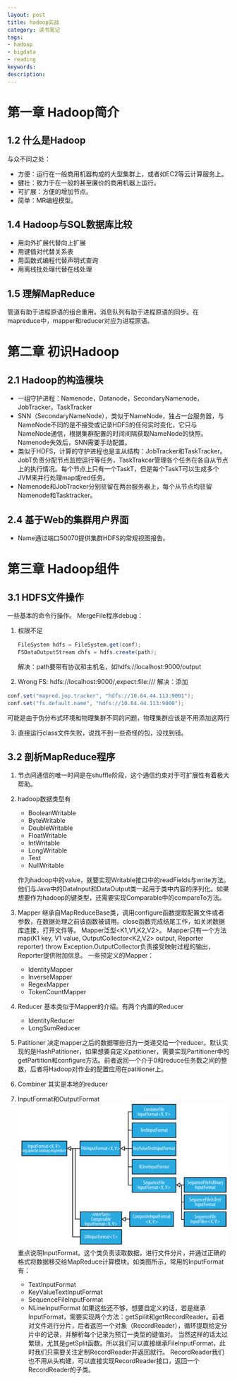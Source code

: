 ```yaml
---
layout: post
title: hadoop实战
category: 读书笔记
tags: 
- hadoop 
- bigdata
- reading
keywords:
description:
---
```


# 第一章 Hadoop简介

## 1.2 什么是Hadoop
与众不同之处：

- 方便：运行在一般商用机器构成的大型集群上，或者如EC2等云计算服务上。
- 健壮：致力于在一般的甚至廉价的商用机器上运行。
- 可扩展：方便的增加节点。
- 简单：MR编程模型。

## 1.4 Hadoop与SQL数据库比较
- 用向外扩展代替向上扩展
- 用键值对代替关系表
- 用函数式编程代替声明式查询
- 用离线批处理代替在线处理

## 1.5 理解MapReduce
管道有助于进程原语的组合重用。消息队列有助于进程原语的同步。在mapreduce中，mapper和reducer对应为进程原语。

# 第二章 初识Hadoop

## 2.1 Hadoop的构造模块

- 一组守护进程：Namenode，Datanode，SecondaryNamenode，JobTracker，TaskTracker
- SNN（SecondaryNameNode），类似于NameNode，独占一台服务器，与NameNode不同的是不接受或记录HDFS的任何实时变化，它只与NameNode通信，根据集群配置的时间间隔获取NameNode的快照。Namenode失效后，SNN需要手动配置。
- 类似于HDFS，计算的守护进程也是主从结构：JobTracker和TaskTracker。JobT负责分配节点监控运行等任务，TaskTrakcer管理各个任务在各自从节点上的执行情况。每个节点上只有一个TaskT，但是每个TaskT可以生成多个JVM来并行处理map或red任务。
- Namenode和JobTracker分别驻留在两台服务器上，每个从节点均驻留Namenode和Tasktracker。

## 2.4 基于Web的集群用户界面
- Name通过端口50070提供集群HDFS的常规视图报告。

# 第三章 Hadoop组件

## 3.1 HDFS文件操作
一些基本的命令行操作。
MergeFile程序debug：

1. 权限不足
	```java
	FileSystem hdfs = FileSystem.get(conf);
	FSDataOutputStream dhfs = hdfs.create(path);
	```
	解决：path要带有协议和主机名，如hdfs://localhost:9000/output

2. Wrong FS: hdfs://localhost:9000/,expect:file:///
	解决：添加
```java
conf.set("mapred.jop.tracker", "hdfs://10.64.44.113:9001");
conf.set("fs.default.name", "hdfs://10.64.44.113:9000");
```
可能是由于伪分布式环境和物理集群不同的问题，物理集群应该是不用添加这两行

3. 直接运行class文件失败，说找不到一些奇怪的包，没找到错。

## 3.2 剖析MapReduce程序
1. 节点间通信的唯一时间是在shuffle阶段，这个通信约束对于可扩展性有着极大帮助。
2. hadoop数据类型有
	- BooleanWritable
	- ByteWritable
	- DoubleWritable
	- FloatWritable
	- IntWritable
	- LongWritable
	- Text
	- NullWritable

	作为hadoop中的value，就要实现Writable接口中的readFields与write方法。他们与Java中的DataInput和DataOutput类一起用于类中内容的序列化。如果想要作为hadoop的键类型，还需要实现Comparable中的compareTo方法。

3. Mapper
	继承自MapReduceBase类，调用configure函数提取配置文件或者参数，在数据处理之前该函数被调用。close函数完成结尾工作，如关闭数据库连接，打开文件等。
	Mapper泛型<K1,V1,K2,V2>。
	Mapper只有一个方法map(K1 key, V1 value, OutputCollector<K2,V2> output, 		Reporter reporter) throw Exception.OutputCollector负责接受映射过程的输出，Reporter提供附加信息。
	一些预定义的Mapper：
	- IdentityMapper
	- InverseMapper
	- RegexMapper
	- TokenCountMapper

4. Reducer
	基本类似于Mapper的介绍。有两个内置的Reducer
    - IdentityReducer
    - LongSumReducer

5. Patitioner
	决定mapper之后的数据哪些归为一类递交给一个reducer。默认实现的是HashPatitioner，如果想要自定义patitioner，需要实现Partitioner中的getPartition和configure方法。前者返回一个介于0和reduce任务数之间的整数，后者将Hadoop对作业的配置应用在patitioner上。

6. Combiner
	其实是本地的reducer

7. InputFormat和OutputFormat
	![](/img/FileInputFormat.png)
    重点说明InputFormat。这个类负责读取数据，进行文件分片，并通过正确的格式将数据移交给MapReduce计算模块。如类图所示，常用的InputFormat有：
    - TextInputFormat
    - KeyValueTextInputFormat
    - SequenceFileInputFormat
    - NLineInputFormat
    如果这些还不够，想要自定义的话，若是继承InputFormat，需要实现两个方法：getSpilit和getRecordReader。前者对文件进行分片，后者返回一个对象（RecordReader），循环提取给定分片中的记录，并解析每个记录为预订一类型的键值对。
    当然这样的话太过繁琐，尤其是getSplit函数。所以我们可以直接继承FileInputFormat，此时我们只需要关注定制RecordReader并返回就行。
    RecordReader我们也不用从头构建，可以直接实现RecordReader接口，返回一个RecordReader的子类。

